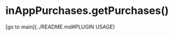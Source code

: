 # inAppPurchases.getPurchases()
<!--
## Usage:

inAppPurchases.restorePurchases().then(function (purchases) {
    // view purchases
    // update your purchases applied to the app
}).catch (err){
    // view or handle error messages
}

## Description:
 - get a list of purchased products 
 - the same as restorePurchases except (* iOs Only? *) it does not prompt to log in, which is recommended by Apple to use at the first load up the app instead of restorePurchases
 - use on the start up of the device (onDeviceReady) and on app resume (onResume) to edit UI and include prices from the app store without prompting to log in
 - note: includes pending purchases, check the pending state before rewarding the purchase 
 - note: returns pending non-consumed purchases and unAcknowledged purchases, useful if the completePurchase call fails, to re-run it
 - note: does not return purchases that were failed, refunded, or cancelled, only pending and paid for purchases
    
## Parameters:
None

## Returns:
Array of purchases,
Each purchase object contains information about the purchase and its state:
purchases[i]["productId"]       // string: the product id
purchases[i]["productType"]     // string: "INAPP" (one-time purchase and consumables) or "SUBS" (subscriptions)
purchases[i]["purchaseTime"]    // int: timestamp of purchase
purchases[i]["purchaseId"]      // string: id assigned by the app store when it was bought, called the Google order ID or Appstore transaction id
purchases[i]["quantity"]        // int: number of purchased consumables (Android), for non-consumables and subscriptions always returns 1 
purchases[i]["pending"]         // boolean: purchase is pending (not paid for yet), wait for user to complete cash payment, then run inAppPurchases.completePurchase(productId) to complete (acknowledge and consume) the purchase
purchases[i]["completed"]       // boolean: has been acknowledged or consumed, unacknowledged purchases will be returned after a few days in Android. unconsumed purchases will not be available for repurchase until they are completed, this field is useful if a call to completePurchase fails because it lets your app know of any purchases that still need to be completed 
purchases[i]["receipt"]         // string: ios only, returns a reciept that can be used for purchase verification

## Example

function getPurchases(){
    inAppPurchases.getPurchases().then( function(purchases){
        for (var i=0; i<purchases.length; i++){
            if (purchases[i]["pending"]) continue;
            if (!purchases[i]["completed"]) inAppPurchase.completePurchase(purchases[i]["productId"]);
            // handle purchases:
            if (purchases[i]["productId"] == "ads_remove_id") removeAds();
        }
    });
}

## Tips:

- call from onDeviceReady and onResume events to load products and prices into your app
- useful to complete purchases that could not be completed right after buying
- since the API returns a promise, it is asynchronous... call it and continue with other actions, use it in promise chaining, or await for it to finish from within an async function to wait for the call to finish. 

## Notes:

(note from previous API: current state is no longer needed as cancelled and refunded purchases are no longer returned here by Google, but purchases can be in a pending state)
-->
[go to main](../README.md#PLUGIN USAGE)
